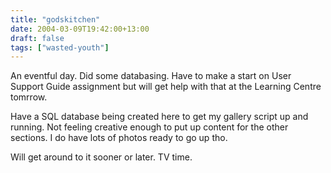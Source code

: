 ```yaml
---
title: "godskitchen"
date: 2004-03-09T19:42:00+13:00
draft: false
tags: ["wasted-youth"]
---
```


An eventful day. Did some databasing. Have to make a start on User Support Guide assignment but will get help with that at the Learning Centre tomrrow.

Have a SQL database being created here to get my gallery script up and running. Not feeling creative enough to put up content for the other sections. I do have lots of photos ready to go up tho.

Will get around to it sooner or later. TV time. 